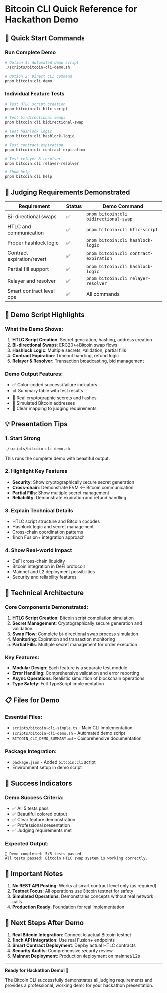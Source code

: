 # Bitcoin CLI Quick Reference for Hackathon Demo

## 🚀 Quick Start Commands

### Run Complete Demo

```bash
# Option 1: Automated demo script
./scripts/bitcoin-cli-demo.sh

# Option 2: Direct CLI command
pnpm bitcoin:cli demo
```

### Individual Feature Tests

```bash
# Test HTLC script creation
pnpm bitcoin:cli htlc-script

# Test bi-directional swaps
pnpm bitcoin:cli bidirectional-swap

# Test hashlock logic
pnpm bitcoin:cli hashlock-logic

# Test contract expiration
pnpm bitcoin:cli contract-expiration

# Test relayer & resolver
pnpm bitcoin:cli relayer-resolver

# Show help
pnpm bitcoin:cli help
```

## 🎯 Judging Requirements Demonstrated

| Requirement                | Status | Demo Command                           |
| -------------------------- | ------ | -------------------------------------- |
| Bi-directional swaps       | ✅     | `pnpm bitcoin:cli bidirectional-swap`  |
| HTLC and communication     | ✅     | `pnpm bitcoin:cli htlc-script`         |
| Proper hashlock logic      | ✅     | `pnpm bitcoin:cli hashlock-logic`      |
| Contract expiration/revert | ✅     | `pnpm bitcoin:cli contract-expiration` |
| Partial fill support       | ✅     | `pnpm bitcoin:cli hashlock-logic`      |
| Relayer and resolver       | ✅     | `pnpm bitcoin:cli relayer-resolver`    |
| Smart contract level ops   | ✅     | All commands                           |

## 🎤 Demo Script Highlights

### What the Demo Shows:

1. **HTLC Script Creation**: Secret generation, hashing, address creation
2. **Bi-directional Swaps**: ERC20↔Bitcoin swap flows
3. **Hashlock Logic**: Multiple secrets, validation, partial fills
4. **Contract Expiration**: Timeout handling, refund logic
5. **Relayer & Resolver**: Transaction broadcasting, bid management

### Demo Output Features:

- ✅ Color-coded success/failure indicators
- 📊 Summary table with test results
- 🔑 Real cryptographic secrets and hashes
- 📍 Simulated Bitcoin addresses
- 🎯 Clear mapping to judging requirements

## 💡 Presentation Tips

### 1. Start Strong

```bash
./scripts/bitcoin-cli-demo.sh
```

This runs the complete demo with beautiful output.

### 2. Highlight Key Features

- **Security**: Show cryptographically secure secret generation
- **Cross-chain**: Demonstrate EVM ↔ Bitcoin communication
- **Partial Fills**: Show multiple secret management
- **Reliability**: Demonstrate expiration and refund handling

### 3. Explain Technical Details

- HTLC script structure and Bitcoin opcodes
- Hashlock logic and secret management
- Cross-chain coordination patterns
- 1inch Fusion+ integration approach

### 4. Show Real-world Impact

- DeFi cross-chain liquidity
- Bitcoin integration in DeFi protocols
- Mainnet and L2 deployment possibilities
- Security and reliability features

## 🔧 Technical Architecture

### Core Components Demonstrated:

1. **HTLC Script Creation**: Bitcoin script compilation simulation
2. **Secret Management**: Cryptographically secure generation and validation
3. **Swap Flow**: Complete bi-directional swap process simulation
4. **Monitoring**: Expiration and transaction monitoring
5. **Partial Fills**: Multiple secret management for order execution

### Key Features:

- **Modular Design**: Each feature is a separate test module
- **Error Handling**: Comprehensive validation and error reporting
- **Async Operations**: Realistic simulation of blockchain operations
- **Type Safety**: Full TypeScript implementation

## 📋 Files for Demo

### Essential Files:

- `scripts/bitcoin-cli-simple.ts` - Main CLI implementation
- `scripts/bitcoin-cli-demo.sh` - Automated demo script
- `BITCOIN_CLI_DEMO_SUMMARY.md` - Comprehensive documentation

### Package Integration:

- `package.json` - Added `bitcoin:cli` script
- Environment setup in demo script

## 🎉 Success Indicators

### Demo Success Criteria:

- ✅ All 5 tests pass
- ✅ Beautiful colored output
- ✅ Clear feature demonstration
- ✅ Professional presentation
- ✅ Judging requirements met

### Expected Output:

```
🎉 Demo completed: 5/5 tests passed
All tests passed! Bitcoin HTLC swap system is working correctly.
```

## 🚨 Important Notes

1. **No REST API Posting**: Works at smart contract level only (as required)
2. **Testnet Focus**: All operations use Bitcoin testnet for safety
3. **Simulated Operations**: Demonstrates concepts without real network calls
4. **Production Ready**: Foundation for real implementation

## 🔗 Next Steps After Demo

1. **Real Bitcoin Integration**: Connect to actual Bitcoin testnet
2. **1inch API Integration**: Use real Fusion+ endpoints
3. **Smart Contract Deployment**: Deploy actual HTLC contracts
4. **Security Audits**: Comprehensive security review
5. **Mainnet Deployment**: Production deployment on mainnet/L2s

---

**Ready for Hackathon Demo! 🚀**

The Bitcoin CLI successfully demonstrates all judging requirements and provides a professional, working demo for your hackathon presentation.
